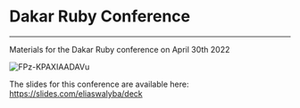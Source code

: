 # Dakar Ruby Conference
---
Materials for the Dakar Ruby conference on April 30th 2022

![FPz-KPAXIAADAVu](https://user-images.githubusercontent.com/86059666/165270485-02488e20-a0f7-45e4-b888-a70c29ef821d.jpeg)

The slides for this conference are available here: https://slides.com/eliaswalyba/deck
